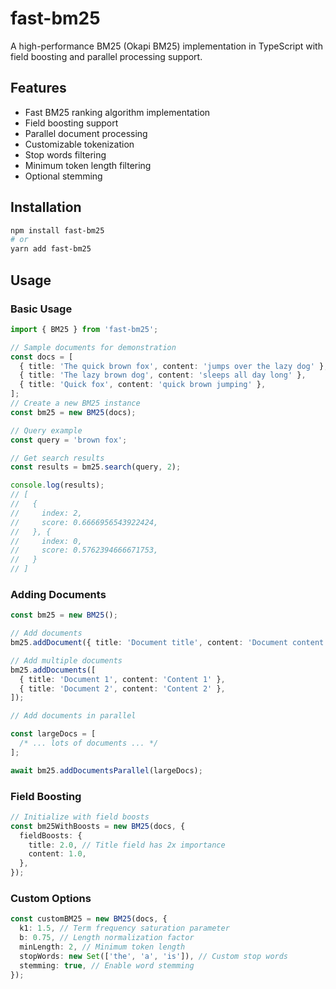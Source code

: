 # fast-bm25

A high-performance BM25 (Okapi BM25) implementation in TypeScript with field boosting and parallel processing support.

## Features

- Fast BM25 ranking algorithm implementation
- Field boosting support
- Parallel document processing
- Customizable tokenization
- Stop words filtering
- Minimum token length filtering
- Optional stemming

## Installation

```bash
npm install fast-bm25
# or
yarn add fast-bm25
```

## Usage

### Basic Usage

```typescript
import { BM25 } from 'fast-bm25';

// Sample documents for demonstration
const docs = [
  { title: 'The quick brown fox', content: 'jumps over the lazy dog' },
  { title: 'The lazy brown dog', content: 'sleeps all day long' },
  { title: 'Quick fox', content: 'quick brown jumping' },
];
// Create a new BM25 instance
const bm25 = new BM25(docs);

// Query example
const query = 'brown fox';

// Get search results
const results = bm25.search(query, 2);

console.log(results);
// [
//   {
//     index: 2,
//     score: 0.6666956543922424,
//   }, {
//     index: 0,
//     score: 0.5762394666671753,
//   }
// ]
```

### Adding Documents

```typescript
const bm25 = new BM25();

// Add documents
bm25.addDocument({ title: 'Document title', content: 'Document content' });

// Add multiple documents
bm25.addDocuments([
  { title: 'Document 1', content: 'Content 1' },
  { title: 'Document 2', content: 'Content 2' },
]);

// Add documents in parallel

const largeDocs = [
  /* ... lots of documents ... */
];

await bm25.addDocumentsParallel(largeDocs);
```

### Field Boosting

```typescript
// Initialize with field boosts
const bm25WithBoosts = new BM25(docs, {
  fieldBoosts: {
    title: 2.0, // Title field has 2x importance
    content: 1.0,
  },
});
```

### Custom Options

```typescript
const customBM25 = new BM25(docs, {
  k1: 1.5, // Term frequency saturation parameter
  b: 0.75, // Length normalization factor
  minLength: 2, // Minimum token length
  stopWords: new Set(['the', 'a', 'is']), // Custom stop words
  stemming: true, // Enable word stemming
});
```
